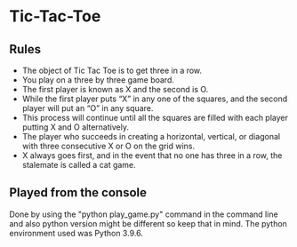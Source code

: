 # Tic-Tac-Toe
## Rules
- The object of Tic Tac Toe is to get three in a row. 
- You play on a three by three game board. 
- The first player is known as X and the second is O. 
- While the first player puts “X” in any one of the squares, and the second player will put an “O” in any square. 
- This process will continue until all the squares are filled with each player putting X and O alternatively. 
- The player who succeeds in creating a horizontal, vertical, or diagonal with three consecutive X or O on the grid wins. 
- X always goes first, and in the event that no one has three in a row, the stalemate is called a cat game.
## Played from the console
  Done by using the "python play_game.py" command in the command line and also python version might be different so keep that in mind.
  The python environment used was Python 3.9.6.
